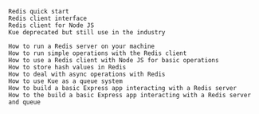 
    Redis quick start
    Redis client interface
    Redis client for Node JS
    Kue deprecated but still use in the industry

    How to run a Redis server on your machine
    How to run simple operations with the Redis client
    How to use a Redis client with Node JS for basic operations
    How to store hash values in Redis
    How to deal with async operations with Redis
    How to use Kue as a queue system
    How to build a basic Express app interacting with a Redis server
    How to the build a basic Express app interacting with a Redis server and queue
